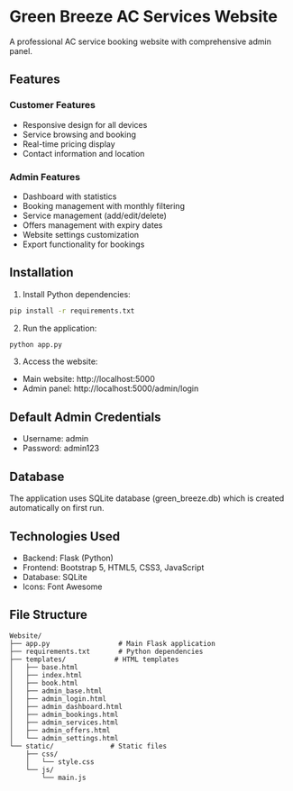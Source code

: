 # Green Breeze AC Services Website

A professional AC service booking website with comprehensive admin panel.

## Features

### Customer Features
- Responsive design for all devices
- Service browsing and booking
- Real-time pricing display
- Contact information and location

### Admin Features
- Dashboard with statistics
- Booking management with monthly filtering
- Service management (add/edit/delete)
- Offers management with expiry dates
- Website settings customization
- Export functionality for bookings

## Installation

1. Install Python dependencies:
```bash
pip install -r requirements.txt
```

2. Run the application:
```bash
python app.py
```

3. Access the website:
- Main website: http://localhost:5000
- Admin panel: http://localhost:5000/admin/login

## Default Admin Credentials
- Username: admin
- Password: admin123

## Database
The application uses SQLite database (green_breeze.db) which is created automatically on first run.

## Technologies Used
- Backend: Flask (Python)
- Frontend: Bootstrap 5, HTML5, CSS3, JavaScript
- Database: SQLite
- Icons: Font Awesome

## File Structure
```
Website/
├── app.py                 # Main Flask application
├── requirements.txt       # Python dependencies
├── templates/            # HTML templates
│   ├── base.html
│   ├── index.html
│   ├── book.html
│   ├── admin_base.html
│   ├── admin_login.html
│   ├── admin_dashboard.html
│   ├── admin_bookings.html
│   ├── admin_services.html
│   ├── admin_offers.html
│   └── admin_settings.html
└── static/              # Static files
    ├── css/
    │   └── style.css
    └── js/
        └── main.js
```